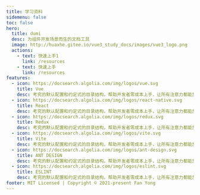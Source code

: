 ```yaml
---
title: 学习资料
sidemenu: false
toc: false
hero:
  title: dumi
  desc: 为组件开发场景而生的文档工具
  image: http://huaxhe.gitee.io/vue3_study_docs/images/vue3_logo.png
  actions:
    - text: 快速上手1
      link: /resources
    - text: 快速上手
      link: /resources
features:
  - icon: https://docsearch.algolia.com/img/logos/vue.svg
    title: Vue
    desc: 考究的默认配置和约定式的目录结构，帮助开发者零成本上手，让所有注意力都能放在文档编写和组件开发上
  - icon: https://docsearch.algolia.com/img/logos/react-native.svg
    title: React
    desc: 考究的默认配置和约定式的目录结构，帮助开发者零成本上手，让所有注意力都能放在文档编写和组件开发上
  - icon: https://docsearch.algolia.com/img/logos/redux.svg
    title: Redux
    desc: 考究的默认配置和约定式的目录结构，帮助开发者零成本上手，让所有注意力都能放在文档编写和组件开发上
  - icon: https://docsearch.algolia.com/img/logos/vite.svg
    title: Vite
    desc: 考究的默认配置和约定式的目录结构，帮助开发者零成本上手，让所有注意力都能放在文档编写和组件开发上
  - icon: https://docsearch.algolia.com/img/logos/ant-design.svg
    title: ANT DESIGN
    desc: 考究的默认配置和约定式的目录结构，帮助开发者零成本上手，让所有注意力都能放在文档编写和组件开发上
  - icon: https://docsearch.algolia.com/img/logos/eslint.svg
    title: ESLINT
    desc: 考究的默认配置和约定式的目录结构，帮助开发者零成本上手，让所有注意力都能放在文档编写和组件开发上
footer: MIT Licensed | Copyright © 2021-present Fan Yong
---
```

